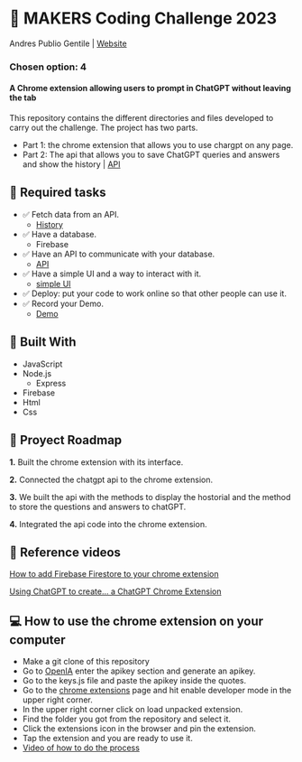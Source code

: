 # 🧠 MAKERS Coding Challenge 2023
Andres Publio Gentile | [Website](https://shrouded-waters-32984-0d9758ff8558.herokuapp.com/read/chat)

### Chosen option: 4
#### A Chrome extension allowing users to prompt in ChatGPT without leaving the tab
This repository contains the different directories and files developed to carry out the challenge. The project has two parts.
- Part 1: the chrome extension that allows you to use chargpt on any page.
- Part 2: The api that allows you to save ChatGPT queries and answers and show the history | [API](https://github.com/agentil1sp/andres-publio.git)

## 📝 Required tasks
- ✅ Fetch data from an API.
    - [History](https://shrouded-waters-32984-0d9758ff8558.herokuapp.com/read/chat)
- ✅ Have a database.
    - Firebase
- ✅ Have an API to communicate with your database.
    - [API](https://github.com/agentil1sp/andres-publio.git)
- ✅ Have a simple UI and a way to interact with it.
    - [simple UI](https://github.com/agentil1sp/makers-chrome-extension-andres-publio/blob/main/images/simple%20UI.png)
- ✅ Deploy: put your code to work online so that other people can use it. 
- ✅ Record your Demo.
    - [Demo](https://www.loom.com/share/39744e1039114f4c87d044274c237d13?sid=a43e1803-49e6-4762-9be9-3c4081d7bf9e)

## 🔨 Built With
- JavaScript
- Node.js
    - Express
- Firebase
- Html
- Css

## 📂 Proyect Roadmap

**1.** Built the chrome extension with its interface.

**2.** Connected the chatgpt api to the chrome extension.

**3.** We built the api with the methods to display the hostorial and the method to store the questions and answers to chatGPT.

**4.** Integrated the api code into the chrome extension.

## 🎥 Reference videos

[How to add Firebase Firestore to your chrome extension](https://www.youtube.com/watch?v=o_tM2ORppm8)

[Using ChatGPT to create... a ChatGPT Chrome Extension](https://www.youtube.com/watch?v=i1B_R4S7xnw)

## 💻 How to use the chrome extension on your computer
- Make a git clone of this repository
- Go to [OpenIA](https://platform.openai.com/account/api-keys) enter the apikey section and generate an apikey.
- Go to the keys.js file and paste the apikey inside the quotes.
- Go to the [chrome extensions]() page and hit enable developer mode in the upper right corner.
- In the upper right corner click on load unpacked extension.
- Find the folder you got from the repository and select it.
- Click the extensions icon in the browser and pin the extension.
- Tap the extension and you are ready to use it.
- [Video of how to do the process](https://www.loom.com/share/39744e1039114f4c87d044274c237d13?sid=a43e1803-49e6-4762-9be9-3c4081d7bf9e)



